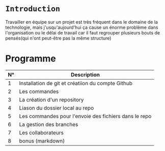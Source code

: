 # ``Introduction``

Travailler en équipe sur un projet est très fréquent dans le domaine de la technologie, mais j'usqu'aujourd'hui ça cause un énorme problème dans l'organisation ou le délai de travail car il faut regrouper plusieurs bouts de pensés(qui n'ont peut-être pas la même structure)

# Programme


|N°   | Description   |
|-----|---------------|
1     | Installation de git et créatiion du compte Github
2     | Les commandes
3     | La création d'un repository
4     | Liason du dossier local au repo
5     | Les commandes pour l'envoie des fichiers dans le repo
6     | La gestion des branches
7     | Les collaborateurs
8     | bonus (markdown)



